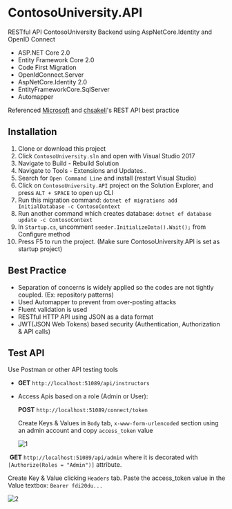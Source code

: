 # ContosoUniversity.API

RESTful API ContosoUniversity Backend using AspNetCore.Identity and OpenID Connect

- ASP.NET Core 2.0 
- Entity Framework Core 2.0
- Code First Migration
- OpenIdConnect.Server
- AspNetCore.Identity 2.0
- EntityFrameworkCore.SqlServer
- Automapper

Referenced [Microsoft](https://docs.microsoft.com/en-us/aspnet/core/data/ef-mvc/intro) and [chsakell](https://chsakell.com/2016/06/23/rest-apis-using-asp-net-core-and-entity-framework-core/)'s REST API best practice

## Installation

1. Clone or download this project
2. Click `ContosoUniversity.sln` and open with Visual Studio 2017
3. Navigate to Build - Rebuild Solution
4. Navigate to Tools - Extensions and Updates..
5. Search for `Open Command Line` and install (restart Visual Studio)
6. Click on `ContosoUniversity.API` project on the Solution Explorer, and press `ALT + SPACE` to open up CLI
7. Run this migration command: `dotnet ef migrations add InitialDatabase -c ContosoContext`
8. Run another command which creates database: `dotnet ef database update -c ContosoContext` 
9. In `Startup.cs`, uncomment `seeder.InitializeData().Wait();` from Configure method 
10. Press F5 to run the project. (Make sure ContosoUniversity.API is set as startup project)

## Best Practice

- Separation of concerns is widely applied so the codes are not tightly coupled. (Ex: repository patterns)
- Used Automapper to prevent from over-posting attacks
- Fluent validation is used
- RESTful HTTP API using JSON as a data format
- JWT(JSON Web Tokens) based security (Authentication, Authorization & API calls)

## Test API

Use Postman or other API testing tools

- **GET** `http://localhost:51089/api/instructors`
- Access Apis based on a role (Admin or User):

  **POST** `http://localhost:51089/connect/token`
  
  Create Keys & Values in `Body` tab, `x-www-form-urlencoded` section using an admin account and copy `access_token` value
  
  ![1](https://user-images.githubusercontent.com/7738916/34234683-6f08fb94-e5a1-11e7-8438-a39736fb1bc6.png)
  
  **GET** `http://localhost:51089/api/admin` where it is decorated with `[Authorize(Roles = "Admin")]` attribute.
  
  Create Key & Value clicking `Headers` tab. Paste the access_token value in the Value textbox: `Bearer fdi20du...`  
  
  ![2](https://user-images.githubusercontent.com/7738916/34234702-83d01242-e5a1-11e7-8d28-736d5d8bda95.png)


  
  
  
    
